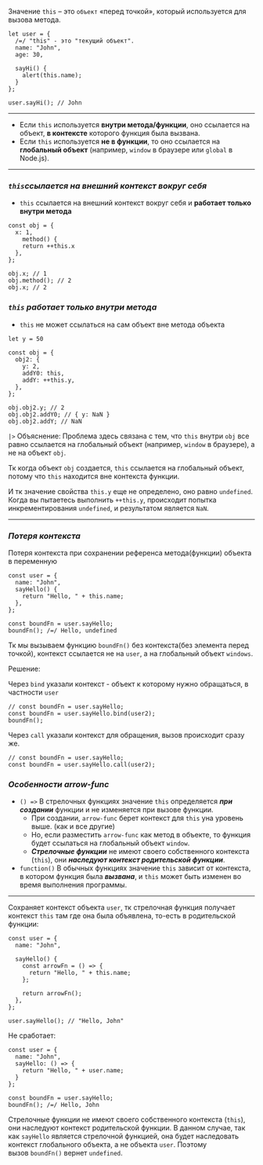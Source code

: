 Значение `this` – это `объект` «перед точкой», который используется для вызова метода.

```
let user = {
  /=/ "this" - это "текущий объект".
  name: "John",
  age: 30,

  sayHi() {
    alert(this.name);
  }
};

user.sayHi(); // John
```

---

- Если `this` используется **внутри метода/функции**, оно ссылается на объект, **в контексте** которого функция была вызвана.
- Если `this` используется **не в функции**, то оно ссылается на **глобальный объект** (например, `window` в браузере или `global` в Node.js).

---
### _`this`ссылается на внешний контекст вокруг себя_

- `this` ссылается на внешний контекст вокруг себя и **работает только внутри метода**

```
const obj = {
  x: 1,
	method() {
    return ++this.x
  },
};

obj.x; // 1
obj.method(); // 2
obj.x; // 2
```

### _`this` работает только внутри метода_

- `this` не может ссылаться на сам объект вне метода объекта

```
let y = 50

const obj = {
  obj2: {
    y: 2,
    addY0: this,
    addY: ++this.y,
  },
};

obj.obj2.y; // 2
obj.obj2.addY0; // { y: NaN }
obj.obj2.addY; // NaN
```

`|>` Объяснение:
Проблема здесь связана с тем, что `this` внутри `obj` все равно ссылается на глобальный объект (например, `window` в браузере), а не на объект `obj`.

Тк когда объект `obj` создается, `this` ссылается на глобальный объект, потому что `this` находится вне контекста функции.

И тк значение свойства `this.y` еще не определено, оно равно `undefined`.
Когда вы пытаетесь выполнить `++this.y`, происходит попытка инкрементирования `undefined`, и результатом является `NaN`.

---
### _Потеря контекста_

Потеря контекста при сохранении референса метода(функции) объекта в переменную

```
const user = {
  name: "John",
  sayHello() {
    return "Hello, " + this.name;
  },
};

const boundFn = user.sayHello;
boundFn(); /=/ Hello, undefined
```

Тк мы вызываем функцию `boundFn()` без контекста(без элемента перед точкой), контекст ссылается не на `user`, а на глобальный объект `windows`.

Решение:

Через `bind` указали контекст - объект к которому нужно обращаться, в частности `user`

```
// const boundFn = user.sayHello;
const boundFn = user.sayHello.bind(user2);
boundFn();
```

Через `call` указали контекст для обращения, вызов происходит сразу же.

```
// const boundFn = user.sayHello;
const boundFn = user.sayHello.call(user2);
```

### _Особенности arrow-func_

- `() =>` В стрелочных функциях значение `this` определяется **_при создании_** функции и не изменяется при вызове функции.
	- При создании, `arrow-func` берет контекст для `this` yна уровень выше. (как и все другие)
	- Но, если разместить `arrow-func` как метод в объекте, то функция будет ссылаться на глобальный объект `window`.
	- **_Стрелочные функции_** не имеют своего собственного контекста (`this`), они **_наследуют контекст родительской функции_**.
- `function()` В обычных функциях значение `this` зависит от контекста, в котором функция была **_вызвана_**, и `this` может быть изменен во время выполнения программы.

---
Сохраняет контекст объекта `user`, тк стрелочная функция получает контекст `this` там где она была объявлена, то-есть в родительской функции:

```
const user = {
  name: "John",

  sayHello() {
    const arrowFn = () => {
      return "Hello, " + this.name;
    };

    return arrowFn();
  },
};

user.sayHello(); // "Hello, John"
```

Не сработает:

```
const user = {
  name: "John",
  sayHello: () => {
    return "Hello, " + user.name;
  }
};

const boundFn = user.sayHello;
boundFn(); /=/ Hello, John
```

Стрелочные функции не имеют своего собственного контекста (`this`), они наследуют контекст родительской функции. 
В данном случае, так как `sayHello` является стрелочной функцией, она будет наследовать контекст глобального объекта, а не объекта `user`. Поэтому вызов `boundFn()` вернет `undefined`.